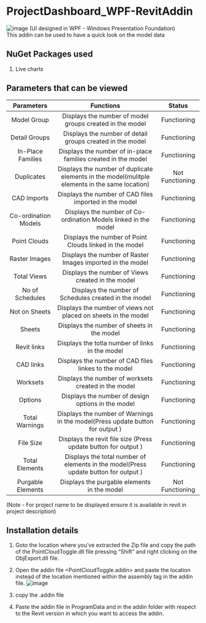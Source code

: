 # ProjectDashboard_WPF-RevitAddin
![image](https://user-images.githubusercontent.com/96645509/194328689-0dfbcec7-782f-4882-a956-1b0ebb2acb39.png)
(UI designed in WPF - Windows Presentation Foundation)\
This addin can be used to have a quick look on the model data

## NuGet Packages used
1. Live charts


## Parameters that can be viewed
| Parameters | Functions    | Status    |
| :-----: | :---: | :---: |
| Model Group | Displays the number of model groups created in the model   | Functioning   |
| Detail Groups | Displays the number of detail groups created in the model   | Functioning   |
| In-Place Families | Displays the number of in-place families created in the model   | Functioning   |
| Duplicates | Displays the number of duplicate elements in the model(mulitple elements in the same location)   | Not Functioning   |
| CAD Imports | Displays the number of CAD files imported in the model   | Functioning   |
| Co-ordination Models | Displays the number of Co-ordination Models linked in the model   | Functioning   |
| Point Clouds | Displays the number of Point Clouds linked in the model   | Functioning   |
| Raster Images | Displays the number of Raster Images imported in the model   | Functioning   |
| Total Views | Displays the number of Views created in the model   | Functioning   |
| No of Schedules | Displays the number of Schedules created in the model   | Functioning   |
| Not on Sheets | Displays the number of views not placed on sheets in the model   | Functioning   |
| Sheets | Displays the number of sheets in the model   | Functioning   |
| Revit links | Displays the totla number of links in the model   | Functioning   |
| CAD links | Displays the number of CAD files linkes to the model   | Functioning   |
| Worksets | Displays the number of worksets created in the model   | Functioning   |
| Options | Displays the number of design options in the model   | Functioning   |
| Total Warnings | Displays the number of Warnings in the model(Press update button for output )   | Functioning   |
| File Size | Displays the revit file size (Press update button for output )    | Functioning   |
| Total Elements | Displays the total number of elements in the model(Press update button for output )    | Functioning   |
| Purgable Elements | Displays the purgable elements in the model   | Not Functioning   |   

(Note - For project name to be displayed ensure it is available in revit in project description)

## Installation details

1.	Goto the location where you’ve extracted the Zip file and copy the path of the PointCloudToggle.dll file pressing “Shift” and right clicking on the ObjExport.dll file.  
2.	Open the addin file <PointCloudToggle.addin> and paste the location instead of the location mentioned within the assembly tag in the addin file.
![image](https://user-images.githubusercontent.com/96645509/194313058-a429f946-536d-440b-acb7-6861c9b7924e.png)

3.	copy the .addin file 

4.	Paste the addin file in ProgramData and in the addin folder with respect to the Revit version in which you want to access the addin.
 







